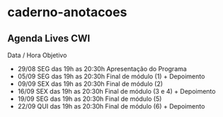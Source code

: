 # caderno-anotacoes

## Agenda Lives CWI
Data / Hora	Objetivo
* 29/08 SEG das 19h as 20:30h	Apresentação do Programa
* 05/09 SEG das 19h as 20:30h	Final de módulo (1) + Depoimento
* 09/09 SEX das 19h as 20:30h	Final de módulo (2)
* 16/09 SEX das 19h as 20:30h	Final de módulo (3 e 4) + Depoimento
* 19/09 SEG das 19h as 20:30h	Final de módulo (5)
* 22/09 QUI das 19h as 20:30h	Final de módulo (6) + Depoimento
